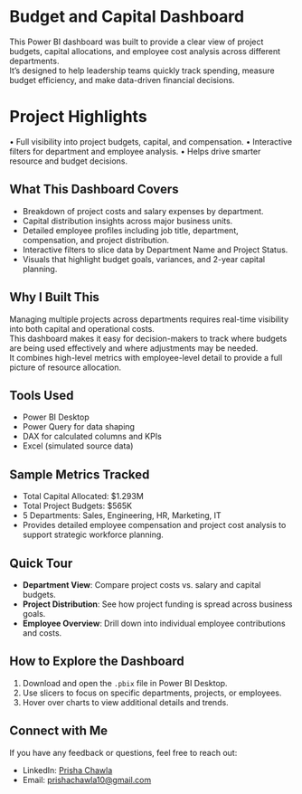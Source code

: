 # Budget and Capital Dashboard
This Power BI dashboard was built to provide a clear view of project budgets, capital allocations, and employee cost analysis across different departments.  
It’s designed to help leadership teams quickly track spending, measure budget efficiency, and make data-driven financial decisions.

# Project Highlights
• Full visibility into project budgets, capital, and compensation.
• Interactive filters for department and employee analysis.
• Helps drive smarter resource and budget decisions.

## What This Dashboard Covers
- Breakdown of project costs and salary expenses by department.
- Capital distribution insights across major business units.
- Detailed employee profiles including job title, department, compensation, and project distribution.
- Interactive filters to slice data by Department Name and Project Status.
- Visuals that highlight budget goals, variances, and 2-year capital planning.

## Why I Built This
Managing multiple projects across departments requires real-time visibility into both capital and operational costs.  
This dashboard makes it easy for decision-makers to track where budgets are being used effectively and where adjustments may be needed.  
It combines high-level metrics with employee-level detail to provide a full picture of resource allocation.

## Tools Used
- Power BI Desktop
- Power Query for data shaping
- DAX for calculated columns and KPIs
- Excel (simulated source data)

## Sample Metrics Tracked
- Total Capital Allocated: $1.293M
- Total Project Budgets: $565K
- 5 Departments: Sales, Engineering, HR, Marketing, IT
- Provides detailed employee compensation and project cost analysis to support strategic workforce planning.

## Quick Tour
- **Department View**: Compare project costs vs. salary and capital budgets.
- **Project Distribution**: See how project funding is spread across business goals.
- **Employee Overview**: Drill down into individual employee contributions and costs.

## How to Explore the Dashboard
1. Download and open the `.pbix` file in Power BI Desktop.
2. Use slicers to focus on specific departments, projects, or employees.
3. Hover over charts to view additional details and trends.

## Connect with Me
If you have any feedback or questions, feel free to reach out:

- LinkedIn: [Prisha Chawla](https://linkedin.com/in/prisha-chawla)
- Email: prishachawla10@gmail.com
